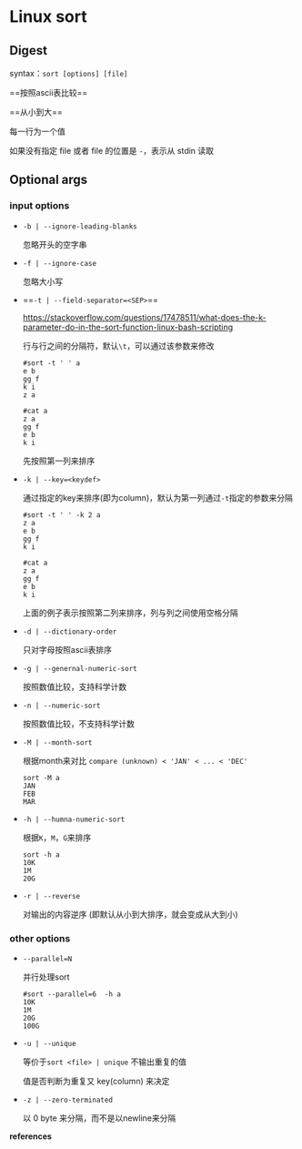 # Linux sort

## Digest

syntax：`sort [options] [file]`

==按照ascii表比较==

==从小到大==

每一行为一个值

如果没有指定 file 或者 file 的位置是 `-`，表示从 stdin 读取

## Optional args

### input options

- `-b | --ignore-leading-blanks`

  忽略开头的空字串

- `-f | --ignore-case`

  忽略大小写

- ==`-t | --field-separator=<SEP>`==

  https://stackoverflow.com/questions/17478511/what-does-the-k-parameter-do-in-the-sort-function-linux-bash-scripting

  行与行之间的分隔符，默认`\t`，可以通过该参数来修改

  ```
  #sort -t ' ' a
  e b
  gg f
  k i
  z a
  
  #cat a
  z a
  gg f
  e b
  k i
  ```

  先按照第一列来排序

- `-k | --key=<keydef>`

  通过指定的key来排序(即为column)，默认为第一列通过`-t`指定的参数来分隔

  ```
  #sort -t ' ' -k 2 a
  z a
  e b
  gg f
  k i
  
  #cat a
  z a
  gg f
  e b
  k i
  ```

  上面的例子表示按照第二列来排序，列与列之间使用空格分隔

- `-d | --dictionary-order`

  只对字母按照ascii表排序

- `-g | --genernal-numeric-sort`

  按照数值比较，支持科学计数

- `-n | --numeric-sort`

  按照数值比较，不支持科学计数

- `-M | --month-sort`

  根据month来对比 `compare (unknown) < 'JAN' < ... < 'DEC'`

  ```
  sort -M a
  JAN
  FEB
  MAR
  ```

- `-h | --humna-numeric-sort`

  根据`K`，`M`，`G`来排序

  ```
  sort -h a
  10K
  1M
  20G
  ```

- `-r | --reverse`

  对输出的内容逆序 (即默认从小到大排序，就会变成从大到小)

### other options

- `--parallel=N`

  并行处理sort

  ```
  #sort --parallel=6  -h a
  10K
  1M
  20G
  100G
  ```

- `-u | --unique`

  等价于`sort <file> | unique` 不输出重复的值

  值是否判断为重复又 key(column) 来决定

- `-z | --zero-terminated`

  以 0 byte 来分隔，而不是以newline来分隔

**references**

[^1]:https://stackoverflow.com/questions/1255782/whats-the-difference-between-general-numeric-sort-and-numeric-sort-options

